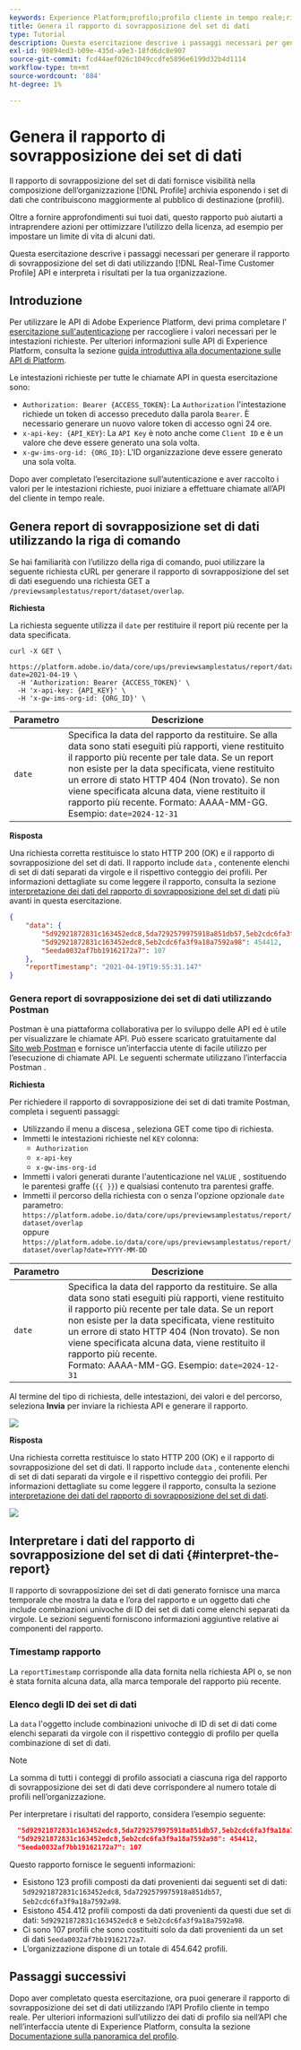 ```yaml
---
keywords: Experience Platform;profilo;profilo cliente in tempo reale;risoluzione dei problemi;API;reporting;report di sovrapposizione set di dati;dati profilo
title: Genera il rapporto di sovrapposizione del set di dati
type: Tutorial
description: Questa esercitazione descrive i passaggi necessari per generare il rapporto di sovrapposizione dei set di dati utilizzando l’API del profilo cliente in tempo reale.
exl-id: 90894ed3-b09e-435d-a9e3-18fd6dc8e907
source-git-commit: fcd44aef026c1049ccdfe5896e6199d32b4d1114
workflow-type: tm+mt
source-wordcount: '884'
ht-degree: 1%

---
```


# Genera il rapporto di sovrapposizione dei set di dati

Il rapporto di sovrapposizione del set di dati fornisce visibilità nella composizione dell’organizzazione [!DNL Profile] archivia esponendo i set di dati che contribuiscono maggiormente al pubblico di destinazione (profili).

Oltre a fornire approfondimenti sui tuoi dati, questo rapporto può aiutarti a intraprendere azioni per ottimizzare l’utilizzo della licenza, ad esempio per impostare un limite di vita di alcuni dati.

Questa esercitazione descrive i passaggi necessari per generare il rapporto di sovrapposizione del set di dati utilizzando [!DNL Real-Time Customer Profile] API e interpreta i risultati per la tua organizzazione.

## Introduzione

Per utilizzare le API di Adobe Experience Platform, devi prima completare l’ [esercitazione sull&#39;autenticazione](https://www.adobe.com/go/platform-api-authentication-en) per raccogliere i valori necessari per le intestazioni richieste. Per ulteriori informazioni sulle API di Experience Platform, consulta la sezione [guida introduttiva alla documentazione sulle API di Platform](../../landing/api-guide.md).

Le intestazioni richieste per tutte le chiamate API in questa esercitazione sono:

* `Authorization: Bearer {ACCESS_TOKEN}`: La `Authorization` l&#39;intestazione richiede un token di accesso preceduto dalla parola `Bearer`. È necessario generare un nuovo valore token di accesso ogni 24 ore.
* `x-api-key: {API_KEY}`: La `API Key` è noto anche come `Client ID` e è un valore che deve essere generato una sola volta.
* `x-gw-ims-org-id: {ORG_ID}`: L&#39;ID organizzazione deve essere generato una sola volta.

Dopo aver completato l’esercitazione sull’autenticazione e aver raccolto i valori per le intestazioni richieste, puoi iniziare a effettuare chiamate all’API del cliente in tempo reale.

## Genera report di sovrapposizione set di dati utilizzando la riga di comando

Se hai familiarità con l’utilizzo della riga di comando, puoi utilizzare la seguente richiesta cURL per generare il rapporto di sovrapposizione del set di dati eseguendo una richiesta GET a `/previewsamplestatus/report/dataset/overlap`.

**Richiesta**

La richiesta seguente utilizza il `date` per restituire il report più recente per la data specificata.

```shell
curl -X GET \
  https://platform.adobe.io/data/core/ups/previewsamplestatus/report/dataset/overlap?date=2021-04-19 \
  -H 'Authorization: Bearer {ACCESS_TOKEN}' \
  -H 'x-api-key: {API_KEY}' \
  -H 'x-gw-ims-org-id: {ORG_ID}' \
```

| Parametro | Descrizione |
|---|---|
| `date` | Specifica la data del rapporto da restituire. Se alla data sono stati eseguiti più rapporti, viene restituito il rapporto più recente per tale data. Se un report non esiste per la data specificata, viene restituito un errore di stato HTTP 404 (Non trovato). Se non viene specificata alcuna data, viene restituito il rapporto più recente. Formato: AAAA-MM-GG. Esempio: `date=2024-12-31` |

**Risposta**

Una richiesta corretta restituisce lo stato HTTP 200 (OK) e il rapporto di sovrapposizione del set di dati. Il rapporto include `data` , contenente elenchi di set di dati separati da virgole e il rispettivo conteggio dei profili. Per informazioni dettagliate su come leggere il rapporto, consulta la sezione [interpretazione dei dati del rapporto di sovrapposizione del set di dati](#interpret-the-report) più avanti in questa esercitazione.

```json
{
    "data": {
        "5d92921872831c163452edc8,5da7292579975918a851db57,5eb2cdc6fa3f9a18a7592a98": 123,
        "5d92921872831c163452edc8,5eb2cdc6fa3f9a18a7592a98": 454412,
        "5eeda0032af7bb19162172a7": 107
    },
    "reportTimestamp": "2021-04-19T19:55:31.147"
}
```

### Genera report di sovrapposizione dei set di dati utilizzando Postman

Postman è una piattaforma collaborativa per lo sviluppo delle API ed è utile per visualizzare le chiamate API. Può essere scaricato gratuitamente dal [Sito web Postman](https://www.postman.com) e fornisce un’interfaccia utente di facile utilizzo per l’esecuzione di chiamate API. Le seguenti schermate utilizzano l’interfaccia Postman .

**Richiesta**

Per richiedere il rapporto di sovrapposizione dei set di dati tramite Postman, completa i seguenti passaggi:

* Utilizzando il menu a discesa , seleziona GET come tipo di richiesta.
* Immetti le intestazioni richieste nel `KEY` colonna:
   * `Authorization`
   * `x-api-key`
   * `x-gw-ims-org-id`
* Immetti i valori generati durante l&#39;autenticazione nel `VALUE` , sostituendo le parentesi graffe (`{{ }}`) e qualsiasi contenuto tra parentesi graffe.
* Immetti il percorso della richiesta con o senza l&#39;opzione opzionale `date` parametro:
   `https://platform.adobe.io/data/core/ups/previewsamplestatus/report/dataset/overlap`\
   oppure
   `https://platform.adobe.io/data/core/ups/previewsamplestatus/report/dataset/overlap?date=YYYY-MM-DD`

| Parametro | Descrizione |
|---|---|
| `date` | Specifica la data del rapporto da restituire. Se alla data sono stati eseguiti più rapporti, viene restituito il rapporto più recente per tale data. Se un report non esiste per la data specificata, viene restituito un errore di stato HTTP 404 (Non trovato). Se non viene specificata alcuna data, viene restituito il rapporto più recente. <br/>Formato: AAAA-MM-GG. Esempio: `date=2024-12-31` |

Al termine del tipo di richiesta, delle intestazioni, dei valori e del percorso, seleziona **Invia** per inviare la richiesta API e generare il rapporto.

![](../images/dataset-overlap-report/postman-request.png)

**Risposta**

Una richiesta corretta restituisce lo stato HTTP 200 (OK) e il rapporto di sovrapposizione del set di dati. Il rapporto include `data` , contenente elenchi di set di dati separati da virgole e il rispettivo conteggio dei profili. Per informazioni dettagliate su come leggere il rapporto, consulta la sezione [interpretazione dei dati del rapporto di sovrapposizione del set di dati](#interpret-the-report).

![](../images/dataset-overlap-report/postman-response.png)

## Interpretare i dati del rapporto di sovrapposizione del set di dati {#interpret-the-report}

Il rapporto di sovrapposizione dei set di dati generato fornisce una marca temporale che mostra la data e l’ora del rapporto e un oggetto dati che include combinazioni univoche di ID dei set di dati come elenchi separati da virgole. Le sezioni seguenti forniscono informazioni aggiuntive relative ai componenti del rapporto.

### Timestamp rapporto

La `reportTimestamp` corrisponde alla data fornita nella richiesta API o, se non è stata fornita alcuna data, alla marca temporale del rapporto più recente.

### Elenco degli ID dei set di dati

La `data` l&#39;oggetto include combinazioni univoche di ID di set di dati come elenchi separati da virgole con il rispettivo conteggio di profilo per quella combinazione di set di dati.

>[!NOTE]
>
>La somma di tutti i conteggi di profilo associati a ciascuna riga del rapporto di sovrapposizione dei set di dati deve corrispondere al numero totale di profili nell’organizzazione.

Per interpretare i risultati del rapporto, considera l’esempio seguente:

```json
  "5d92921872831c163452edc8,5da7292579975918a851db57,5eb2cdc6fa3f9a18a7592a98": 123,
  "5d92921872831c163452edc8,5eb2cdc6fa3f9a18a7592a98": 454412,
  "5eeda0032af7bb19162172a7": 107
```

Questo rapporto fornisce le seguenti informazioni:

* Esistono 123 profili composti da dati provenienti dai seguenti set di dati: `5d92921872831c163452edc8`, `5da7292579975918a851db57`, `5eb2cdc6fa3f9a18a7592a98`.
* Esistono 454.412 profili composti da dati provenienti da questi due set di dati: `5d92921872831c163452edc8` e `5eb2cdc6fa3f9a18a7592a98`.
* Ci sono 107 profili che sono costituiti solo da dati provenienti da un set di dati `5eeda0032af7bb19162172a7`.
* L’organizzazione dispone di un totale di 454.642 profili.

## Passaggi successivi

Dopo aver completato questa esercitazione, ora puoi generare il rapporto di sovrapposizione dei set di dati utilizzando l’API Profilo cliente in tempo reale. Per ulteriori informazioni sull’utilizzo dei dati di profilo sia nell’API che nell’interfaccia utente di Experience Platform, consulta la sezione [Documentazione sulla panoramica del profilo](../home.md).
